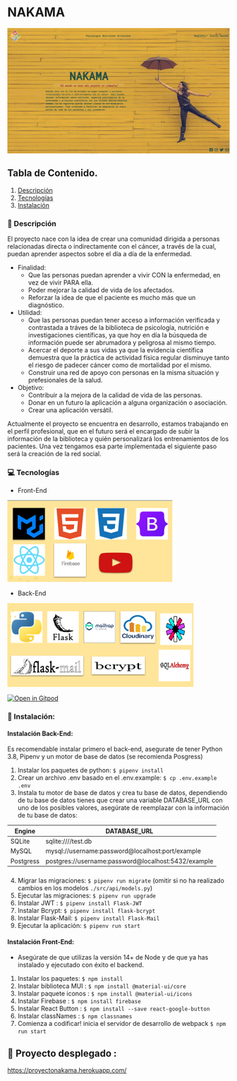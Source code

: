 # NAKAMA
<img src="./src/front/img/preview_nakama.png"/>

## Tabla de Contenido.
1. [Descripción](#descripción)
2. [Tecnologías](#tecnologías)
3. [Instalación](#Instalación)

### 📝 Descripción
El proyecto nace con la idea de crear una comunidad dirigida a personas relacionadas directa o indirectamente con el cáncer, a través de la cual, puedan aprender aspectos sobre el día a día de la enfermedad.
- Finalidad: 
   * Que las personas puedan aprender a vivir CON la enfermedad, en vez de vivir PARA ella.
   * Poder mejorar la calidad de vida de los afectados.
   * Reforzar la idea de que el paciente es mucho más que un diagnóstico.
- Utilidad:
    * Que las personas puedan tener acceso a información verificada y contrastada a tráves de la biblioteca de psicología, nutrición e investigaciones científicas, ya que hoy en día la búsqueda de información puede ser abrumadora y peligrosa al mismo tiempo.
    * Acercar el deporte a sus vidas ya que la evidencia científica demuestra que la práctica de actividad física regular disminuye tanto el riesgo de padecer cáncer como de mortalidad por el mismo.
    * Construir una red de apoyo con personas en la misma situación y prefesionales de la salud.
- Objetivo:
    * Contribuir a la mejora de la calidad de vida de las personas.
    * Donar en un futuro la aplicación a alguna organización o asociación.
    * Crear una aplicación versátil.

Actualmente el proyecto se encuentra en desarrollo, estamos trabajando en el perfil profesional, que en el futuro será el encargado de subir la información de la biblioteca y quién personalizará los entrenamientos de los pacientes.
Una vez tengamos esa parte implementada el siguiente paso será la creación de la red social.    

### 💻 Tecnologías

- Front-End

 <img src="./src/front/img/front.png"/>

- Back-End 

<img src="./src/front/img/back.png"/>




[![Open in Gitpod](https://gitpod.io/button/open-in-gitpod.svg)](https://gitpod.io#https://github.com/4GeeksAcademy/react-flask-hello.git)



### 💾 Instalación:

#### Instalación Back-End:

Es recomendable instalar primero el back-end, asegurate de tener Python 3.8, Pipenv y un motor de base de datos (se recomienda Posgress)

1. Instalar los paquetes de python: `$ pipenv install`
2. Crear un archivo .env basado en el .env.example: `$ cp .env.example .env`
3. Instala tu motor de base de datos y crea tu base de datos, dependiendo de tu base de datos tienes que crear una variable DATABASE_URL con uno de los posibles valores, asegúrate de reemplazar con la información de tu base de datos:

| Engine    | DATABASE_URL                                        |
| --------- | --------------------------------------------------- |
| SQLite    | sqlite:////test.db                                  |
| MySQL     | mysql://username:password@localhost:port/example    |
| Postgress | postgres://username:password@localhost:5432/example |
 
 ###

4. Migrar las migraciones: `$ pipenv run migrate` (omitir si no ha realizado cambios en los modelos `./src/api/models.py`)
5. Ejecutar las migraciones: `$ pipenv run upgrade`
6. Instalar JWT : `$ pipenv install Flask-JWT`
7. Instalar Bcrypt: `$ pipenv install flask-bcrypt`
8. Instalar Flask-Mail: `$ pipenv install Flask-Mail`
9. Ejecutar la aplicación: `$ pipenv run start`


#### Instalación Front-End:

-   Asegúrate de que utilizas la versión 14+ de Node y de que ya has instalado y ejecutado con éxito el backend.

1. Instalar los paquetes: `$ npm install`
2. Instalar biblioteca MUI : `$ npm install @material-ui/core` 
3. Instalar paquete iconos : `$ npm install @material-ui/icons`
4. Instalar Firebase : `$ npm install firebase`
5. Instalar React Button : `$ npm install --save react-google-button`
6. Instalar classNames : `$ npm classnames`
7. Comienza a codificar! inicia el servidor de desarrollo de webpack `$ npm run start`
###


## 🚀 Proyecto desplegado :


https://proyectonakama.herokuapp.com/
